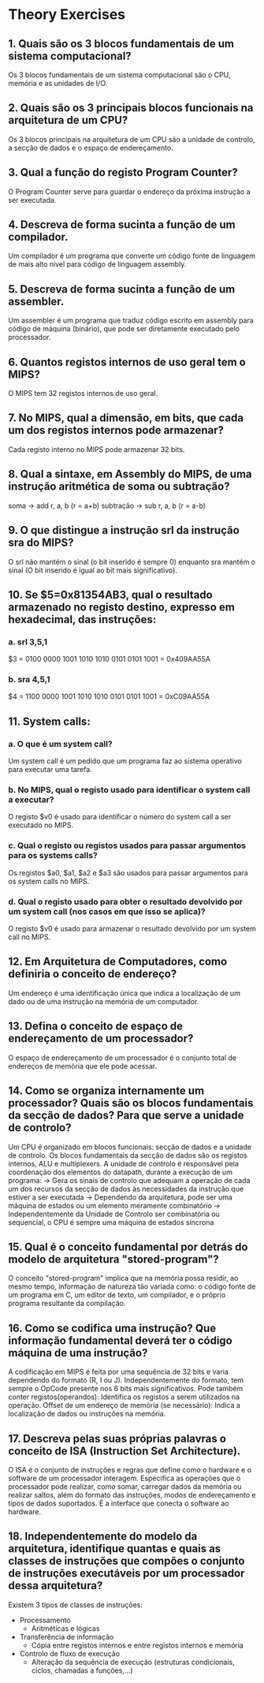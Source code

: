 # Theory Exercises

## 1. Quais são os 3 blocos fundamentais de um sistema computacional?
Os 3 blocos fundamentais de um sistema computacional são o CPU, memória e as unidades de I/O.

## 2. Quais são os 3 principais blocos funcionais na arquitetura de um CPU?
Os 3 blocos principais na arquitetura de um CPU são a unidade de controlo, a secção de dados e o espaço de endereçamento.

## 3. Qual a função do registo Program Counter?
O Program Counter serve para guardar o endereço da próxima instrução a ser executada.

## 4. Descreva de forma sucinta a função de um compilador.
Um compilador é um programa que converte um código fonte de linguagem de mais alto nivel para código de linguagem assembly.

## 5. Descreva de forma sucinta a função de um assembler. 
Um assembler é um programa que traduz código escrito em assembly para código de máquina (binário), que pode ser diretamente executado pelo processador.

## 6. Quantos registos internos de uso geral tem o MIPS?
O MIPS tem 32 registos internos de uso geral.

## 7. No MIPS, qual a dimensão, em bits, que cada um dos registos internos pode armazenar? 
Cada registo interno no MIPS pode armazenar 32 bits.

## 8. Qual a sintaxe, em Assembly do MIPS, de uma instrução aritmética de soma ou subtração?
soma        -> add r, a, b  (r = a+b)
subtração   -> sub r, a, b  (r = a-b)

## 9. O que distingue a instrução srl da instrução sra do MIPS?
O srl não mantém o sinal (o bit inserido é sempre 0) enquanto sra mantém o sinal (O bit inserido é igual ao bit mais significativo).

## 10. Se $5=0x81354AB3, qual o resultado armazenado no registo destino, expresso em hexadecimal, das instruções:
### a. srl $3,$5,1
$3 = 0100 0000 1001 1010 1010 0101 0101 1001 = 0x409AA55A

### b. sra $4,$5,1
$4 = 1100 0000 1001 1010 1010 0101 0101 1001 = 0xC09AA55A

## 11. System calls:
### a. O que é um system call?
Um system call é um pedido que um programa faz ao sistema operativo para executar uma tarefa.

### b. No MIPS, qual o registo usado para identificar o system call a executar?
O registo $v0 é usado para identificar o número do system call a ser executado no MIPS.

### c. Qual o registo ou registos usados para passar argumentos para os systems calls?
Os registos $a0, $a1, $a2 e $a3 são usados para passar argumentos para os system calls no MIPS.

### d. Qual o registo usado para obter o resultado devolvido por um system call (nos casos em que isso se aplica)?
O registo $v0 é usado para armazenar o resultado devolvido por um system call no MIPS.

## 12. Em Arquitetura de Computadores, como definiria o conceito de endereço?
Um endereço é uma identificação única que indica a localização de um dado ou de uma instrução na memória de um computador.

## 13. Defina o conceito de espaço de endereçamento de um processador?
O espaço de endereçamento de um processador é o conjunto total de endereços de memória que ele pode acessar.

## 14. Como se organiza internamente um processador? Quais são os blocos fundamentais da secção de dados? Para que serve a unidade de controlo? 
Um CPU é organizado em blocos funcionais: secção de dados e a unidade de controlo.
Os blocos fundamentais da secção de dados são os registos internos, ALU e multiplexers.
A unidade de controlo é responsável pela coordenação dos elementos do datapath, durante a execução de um programa:
    -> Gera os sinais de controlo que adequam a operação de cada um dos recursos da secção de dados às necessidades da instrução que estiver a ser executada
    -> Dependendo da arquitetura, pode ser uma máquina de estados ou um elemento meramente combinatório
    -> Independentemente da Unidade de Controlo ser combinatória ou sequencial, o CPU é sempre uma máquina de estados síncrona

## 15. Qual é o conceito fundamental por detrás do modelo de arquitetura "stored-program"?
O conceito "stored-program" implica que na memória possa residir, ao mesmo tempo, informação de natureza tão variada como: o código fonte de um programa em C, um editor de texto, um compilador, e o próprio programa resultante da compilação.

## 16. Como se codifica uma instrução? Que informação fundamental deverá ter o código máquina de uma instrução?
A codificação em MIPS é feita por uma sequência de 32 bits e varia dependendo do formato (R, I ou J).
Independentemente do formato, tem sempre o OpCode presente nos 6 bits mais significativos.
Pode também conter registos(operandos): Identifica os registos a serem utilizados na operação.
Offset de um endereço de memória (se necessário): Indica a localização de dados ou instruções na memória.

## 17. Descreva pelas suas próprias palavras o conceito de ISA (Instruction Set Architecture).
O ISA é o conjunto de instruções e regras que define como o hardware e o software de um processador interagem.
Especifica as operações que o processador pode realizar, como somar, carregar dados da memória ou realizar saltos, além do formato das instruções, modos de endereçamento e tipos de dados suportados. É a interface que conecta o software ao hardware.

## 18. Independentemente do modelo da arquitetura, identifique quantas e quais as classes de instruções que compões o conjunto de instruções executáveis por um processador dessa arquitetura?
Existem 3 tipos de classes de instruções:
- Processamento
    - Aritméticas e lógicas
- Transferência de informação
    - Cópia entre registos internos e entre registos internos e memória
- Controlo de fluxo de execução
    - Alteração da sequência de execução (estruturas condicionais, ciclos, chamadas a funções,…)